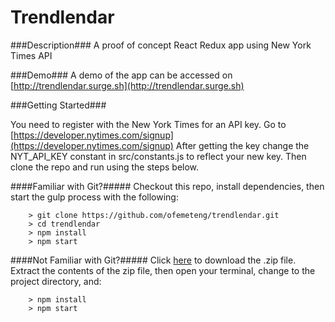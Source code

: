 # Trendlendar

###Description###
A proof of concept React Redux app using New York Times API

###Demo###
A demo of the app can be accessed on [http://trendlendar.surge.sh](http://trendlendar.surge.sh)


###Getting Started###

You need to register with the New York Times for an API key.
Go to [https://developer.nytimes.com/signup](https://developer.nytimes.com/signup)
After getting the key change the NYT_API_KEY constant in src/constants.js to reflect your new key.
Then clone the repo and run using the steps below.

####Familiar with Git?#####
Checkout this repo, install dependencies, then start the gulp process with the following:

```
	> git clone https://github.com/ofemeteng/trendlendar.git
	> cd trendlendar
	> npm install
	> npm start
```

####Not Familiar with Git?#####
Click [here](https://github.com/ofemeteng/trendlendar/archive/master.zip) to download the .zip file.  Extract the contents of the zip file, then open your terminal, change to the project directory, and:

```
	> npm install
	> npm start
```
